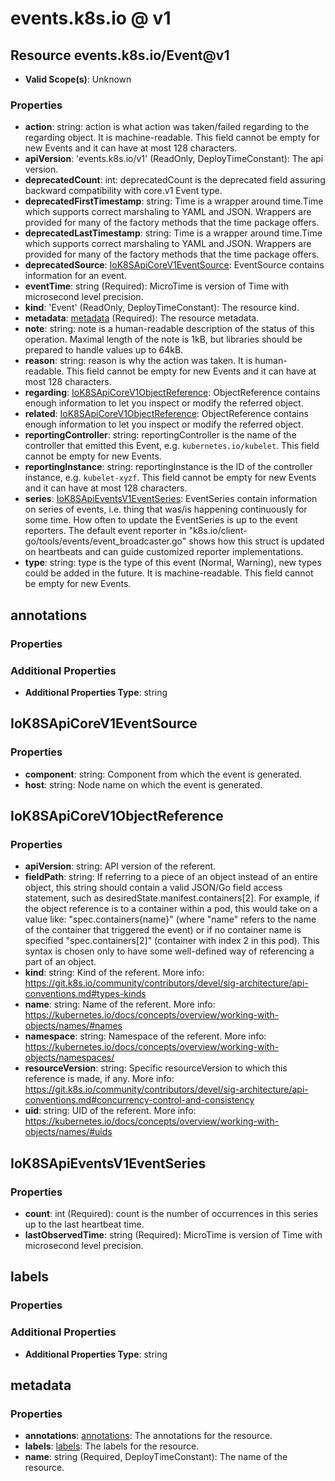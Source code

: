 # events.k8s.io @ v1

## Resource events.k8s.io/Event@v1
* **Valid Scope(s)**: Unknown
### Properties
* **action**: string: action is what action was taken/failed regarding to the regarding object. It is machine-readable. This field cannot be empty for new Events and it can have at most 128 characters.
* **apiVersion**: 'events.k8s.io/v1' (ReadOnly, DeployTimeConstant): The api version.
* **deprecatedCount**: int: deprecatedCount is the deprecated field assuring backward compatibility with core.v1 Event type.
* **deprecatedFirstTimestamp**: string: Time is a wrapper around time.Time which supports correct marshaling to YAML and JSON.  Wrappers are provided for many of the factory methods that the time package offers.
* **deprecatedLastTimestamp**: string: Time is a wrapper around time.Time which supports correct marshaling to YAML and JSON.  Wrappers are provided for many of the factory methods that the time package offers.
* **deprecatedSource**: [IoK8SApiCoreV1EventSource](#iok8sapicorev1eventsource): EventSource contains information for an event.
* **eventTime**: string (Required): MicroTime is version of Time with microsecond level precision.
* **kind**: 'Event' (ReadOnly, DeployTimeConstant): The resource kind.
* **metadata**: [metadata](#metadata) (Required): The resource metadata.
* **note**: string: note is a human-readable description of the status of this operation. Maximal length of the note is 1kB, but libraries should be prepared to handle values up to 64kB.
* **reason**: string: reason is why the action was taken. It is human-readable. This field cannot be empty for new Events and it can have at most 128 characters.
* **regarding**: [IoK8SApiCoreV1ObjectReference](#iok8sapicorev1objectreference): ObjectReference contains enough information to let you inspect or modify the referred object.
* **related**: [IoK8SApiCoreV1ObjectReference](#iok8sapicorev1objectreference): ObjectReference contains enough information to let you inspect or modify the referred object.
* **reportingController**: string: reportingController is the name of the controller that emitted this Event, e.g. `kubernetes.io/kubelet`. This field cannot be empty for new Events.
* **reportingInstance**: string: reportingInstance is the ID of the controller instance, e.g. `kubelet-xyzf`. This field cannot be empty for new Events and it can have at most 128 characters.
* **series**: [IoK8SApiEventsV1EventSeries](#iok8sapieventsv1eventseries): EventSeries contain information on series of events, i.e. thing that was/is happening continuously for some time. How often to update the EventSeries is up to the event reporters. The default event reporter in "k8s.io/client-go/tools/events/event_broadcaster.go" shows how this struct is updated on heartbeats and can guide customized reporter implementations.
* **type**: string: type is the type of this event (Normal, Warning), new types could be added in the future. It is machine-readable. This field cannot be empty for new Events.

## annotations
### Properties
### Additional Properties
* **Additional Properties Type**: string

## IoK8SApiCoreV1EventSource
### Properties
* **component**: string: Component from which the event is generated.
* **host**: string: Node name on which the event is generated.

## IoK8SApiCoreV1ObjectReference
### Properties
* **apiVersion**: string: API version of the referent.
* **fieldPath**: string: If referring to a piece of an object instead of an entire object, this string should contain a valid JSON/Go field access statement, such as desiredState.manifest.containers[2]. For example, if the object reference is to a container within a pod, this would take on a value like: "spec.containers{name}" (where "name" refers to the name of the container that triggered the event) or if no container name is specified "spec.containers[2]" (container with index 2 in this pod). This syntax is chosen only to have some well-defined way of referencing a part of an object.
* **kind**: string: Kind of the referent. More info: https://git.k8s.io/community/contributors/devel/sig-architecture/api-conventions.md#types-kinds
* **name**: string: Name of the referent. More info: https://kubernetes.io/docs/concepts/overview/working-with-objects/names/#names
* **namespace**: string: Namespace of the referent. More info: https://kubernetes.io/docs/concepts/overview/working-with-objects/namespaces/
* **resourceVersion**: string: Specific resourceVersion to which this reference is made, if any. More info: https://git.k8s.io/community/contributors/devel/sig-architecture/api-conventions.md#concurrency-control-and-consistency
* **uid**: string: UID of the referent. More info: https://kubernetes.io/docs/concepts/overview/working-with-objects/names/#uids

## IoK8SApiEventsV1EventSeries
### Properties
* **count**: int (Required): count is the number of occurrences in this series up to the last heartbeat time.
* **lastObservedTime**: string (Required): MicroTime is version of Time with microsecond level precision.

## labels
### Properties
### Additional Properties
* **Additional Properties Type**: string

## metadata
### Properties
* **annotations**: [annotations](#annotations): The annotations for the resource.
* **labels**: [labels](#labels): The labels for the resource.
* **name**: string (Required, DeployTimeConstant): The name of the resource.

